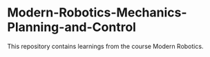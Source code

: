 # Modern-Robotics-Mechanics-Planning-and-Control
This repository contains learnings from the course Modern Robotics.

